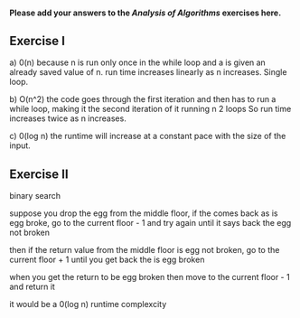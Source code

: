 #### Please add your answers to the ***Analysis of  Algorithms*** exercises here.

## Exercise I

a)
0(n) 
because n is run only once in the while loop and a is given an already saved value of n.
run time increases linearly as n increases. Single loop.




b) 
O(n^2)
the code goes through the first iteration and then has to run a while loop, making it the second iteration of it running n
2 loops So run time increases twice as n increases. 



c)
0(log n)
the runtime will increase at a constant pace with the size of the input.

## Exercise II
binary search

suppose you drop the egg from the middle floor, if the comes back as is egg broke, go to the current floor - 1 and try again until it says back the egg not broken

then if the return value from the middle floor is egg not broken, go to the current floor + 1 until you get back the is egg broken

when you get the return to be egg broken then move to the current floor - 1 and return it


it would be a 0(log n) runtime complexcity 
